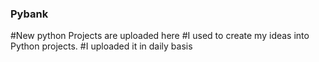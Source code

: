 ### Pybank
  #New python Projects are uploaded here
  #I used to create my ideas into Python projects.
  #I uploaded it in daily basis
